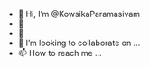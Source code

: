 - 👋 Hi, I’m @KowsikaParamasivam
- 👀 
- 🌱 
- 💞️ I’m looking to collaborate on ...
- 📫 How to reach me ...

<!---
KowsikaParamasivam/KowsikaParamasivam is a ✨ special ✨ repository because its `README.md` (this file) appears on your GitHub profile.
You can click the Preview link to take a look at your changes.
--->
